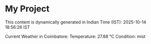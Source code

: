 # My Project

This content is dynamically generated in Indian Time (IST): 2025-10-14 18:56:26 IST


Current Weather in Coimbatore:
Temperature: 27.88 °C
Condition: mist

